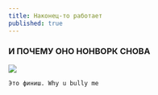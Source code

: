 ```yaml
---
title: Наконец-то работает
published: true
---
```


### И ПОЧЕМУ ОНО НОНВОРК СНОВА

![](https://a.d-cd.net/5aa6636s-480.jpg)

```
Это финиш. Why u bully me
```
